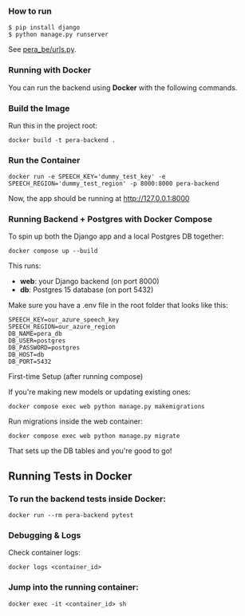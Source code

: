 ### How to run
    $ pip install django
    $ python manage.py runserver
See [pera\_be/urls.py](pera_be/urls.py).

### Running with Docker

You can run the backend using **Docker** with the following commands.

### Build the Image
Run this in the project root:

```shell
docker build -t pera-backend .
```

### Run the Container

```shell
docker run -e SPEECH_KEY='dummy_test_key' -e SPEECH_REGION='dummy_test_region' -p 8000:8000 pera-backend
```

Now, the app should be running at http://127.0.0.1:8000

### Running Backend + Postgres with Docker Compose
To spin up both the Django app and a local Postgres DB together:

```shell
docker compose up --build
```
This runs:
- **web**: your Django backend (on port 8000)
- **db**: Postgres 15 database (on port 5432)

Make sure you have a .env file in the root folder that looks like this:

```env
SPEECH_KEY=our_azure_speech_key
SPEECH_REGION=our_azure_region
DB_NAME=pera_db
DB_USER=postgres
DB_PASSWORD=postgres
DB_HOST=db
DB_PORT=5432
```

First-time Setup (after running compose)

If you're making new models or updating existing ones:

```shell
docker compose exec web python manage.py makemigrations
```

Run migrations inside the web container:

```shell
docker compose exec web python manage.py migrate
```

That sets up the DB tables and you're good to go!

## Running Tests in Docker

### To run the backend tests inside Docker:

```shell
docker run --rm pera-backend pytest
```

### Debugging & Logs
Check container logs:

```shell
docker logs <container_id>
```

### Jump into the running container:

```shell
docker exec -it <container_id> sh
```

